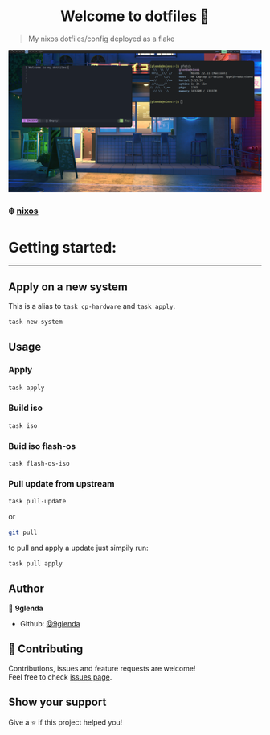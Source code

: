 <h1 align="center">Welcome to dotfiles 👋</h1>
<p>
</p>

> My nixos dotfiles/config deployed as a flake
<img title="screenshot" alt="rice" src="/images/screenshot1.png">

### ❄️ [nixos](https://nixos.org/)

# Getting started:
------------------
## Apply on a new system
This is a alias to `task cp-hardware` and `task apply`.
```sh
task new-system
```
## Usage

### Apply

```sh
task apply
```

### Build iso
```
task iso
```
### Buid iso flash-os
```
task flash-os-iso
```
### Pull update from upstream
```sh
task pull-update
```
or
```sh
git pull
```
to pull and apply a update just simpily run:
```sh
task pull apply
```
## Author

👤 **9glenda**

* Github: [@9glenda](https://github.com/9glenda)

## 🤝 Contributing

Contributions, issues and feature requests are welcome!<br />Feel free to check [issues page](https://github.com/9glenda/.dotfiles/issues). 

## Show your support

Give a ⭐️ if this project helped you!
